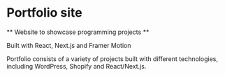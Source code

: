 # Portfolio site

** Website to showcase programming projects **

Built with React, Next.js and Framer Motion

Portfolio consists of a variety of projects built with different technologies, including WordPress, Shopify and React/Next.js.

